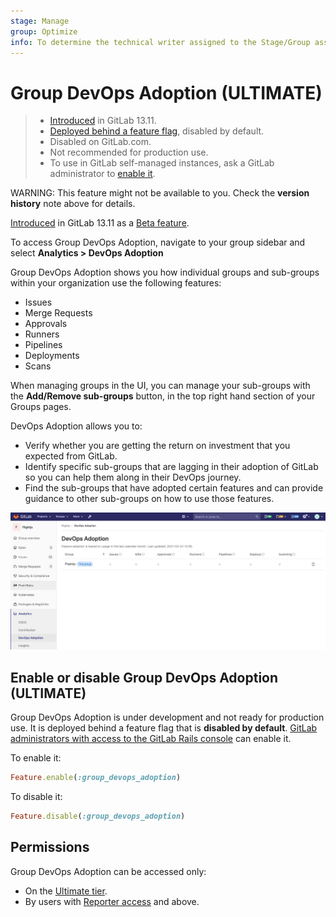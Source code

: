 ```yaml
---
stage: Manage
group: Optimize
info: To determine the technical writer assigned to the Stage/Group associated with this page, see https://about.gitlab.com/handbook/engineering/ux/technical-writing/#assignments
---
```


# Group DevOps Adoption **(ULTIMATE)**

> - [Introduced](https://gitlab.com/gitlab-org/gitlab/-/issues/321083) in GitLab 13.11.
> - [Deployed behind a feature flag](../../../user/feature_flags.md), disabled by default.
> - Disabled on GitLab.com.
> - Not recommended for production use.
> - To use in GitLab self-managed instances, ask a GitLab administrator to [enable it](#enable-or-disable-group-devops-adoption).

WARNING:
This feature might not be available to you. Check the **version history** note above for details.

[Introduced](https://gitlab.com/gitlab-org/gitlab/-/issues/321083) in GitLab 13.11 as a [Beta feature](https://about.gitlab.com/handbook/product/gitlab-the-product/#beta).

To access Group DevOps Adoption, navigate to your group sidebar and select **Analytics > DevOps Adoption**

Group DevOps Adoption shows you how individual groups and sub-groups within your organization use the following features:

- Issues
- Merge Requests
- Approvals
- Runners
- Pipelines
- Deployments
- Scans

When managing groups in the UI, you can manage your sub-groups with the **Add/Remove sub-groups**
button, in the top right hand section of your Groups pages.

DevOps Adoption allows you to:

- Verify whether you are getting the return on investment that you expected from GitLab.
- Identify specific sub-groups that are lagging in their adoption of GitLab so you can help them along in their DevOps journey.
- Find the sub-groups that have adopted certain features and can provide guidance to other sub-groups on how to use those features.

![DevOps Report](img/group_devops_adoption_v13_11.png)

## Enable or disable Group DevOps Adoption **(ULTIMATE)**

Group DevOps Adoption is under development and not ready for production use. It is
deployed behind a feature flag that is **disabled by default**.
[GitLab administrators with access to the GitLab Rails console](../../../administration/feature_flags.md)
can enable it.

To enable it:

```ruby
Feature.enable(:group_devops_adoption)
```

To disable it:

```ruby
Feature.disable(:group_devops_adoption)
```

## Permissions

Group DevOps Adoption can be accessed only:

- On the [Ultimate tier](https://about.gitlab.com/pricing/).
- By users with [Reporter access](../../permissions.md) and above.

